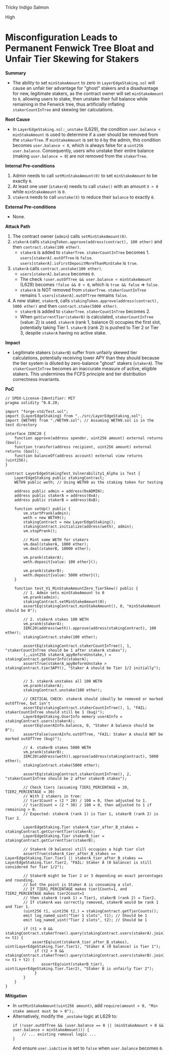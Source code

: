 Tricky Indigo Salmon

High

# Misconfiguration Leads to Permanent Fenwick Tree Bloat and Unfair Tier Skewing for Stakers

**Summary**
*   The ability to set `minStakeAmount` to zero in `LayerEdgeStaking.sol` will cause an unfair tier advantage for "ghost" stakers and a disadvantage for new, legitimate stakers, as the contract owner will set `minStakeAmount` to `0`, allowing users to stake, then unstake their full balance while remaining in the Fenwick tree, thus artificially inflating `stakerCountInTree` and skewing tier calculations.

**Root Cause**
*   In `LayerEdgeStaking.sol:_unstake` (L629), the condition `user.balance < minStakeAmount` is used to determine if a user should be removed from the `stakerTree`. If `minStakeAmount` is set to `0` by the admin, this condition becomes `user.balance < 0`, which is always false for a `uint256 user.balance`. Consequently, users who unstake their entire balance (making `user.balance = 0`) are not removed from the `stakerTree`.

**Internal Pre-conditions**
1.  Admin needs to call `setMinStakeAmount(0)` to set `minStakeAmount` to be exactly `0`.
2.  At least one user (`stakerA`) needs to call `stake()` with an amount `X > 0` while `minStakeAmount` is `0`.
3.  `stakerA` needs to call `unstake(X)` to reduce their `balance` to exactly `0`.

**External Pre-conditions**
*   None.

**Attack Path**
1.  The contract owner (`admin`) calls `setMinStakeAmount(0)`.
2.  `stakerA` calls `stakingToken.approve(address(contract), 100 ether)` and then `contract.stake(100 ether)`.
    *   `stakerA` is added to `stakerTree`. `stakerCountInTree` becomes 1. `users[stakerA].outOfTree` is `false`. `users[stakerA].isFirstDepositMoreThanMinStake` is `true`.
3.  `stakerA` calls `contract.unstake(100 ether)`.
    *   `users[stakerA].balance` becomes `0`.
    *   The check `!user.outOfTree && user.balance < minStakeAmount` (L629) becomes `!false && 0 < 0`, which is `true && false` => `false`.
    *   `stakerA` is NOT removed from `stakerTree`. `stakerCountInTree` remains 1. `users[stakerA].outOfTree` remains `false`.
4.  A new staker, `stakerB`, calls `stakingToken.approve(address(contract), 5000 ether)` and then `contract.stake(5000 ether)`.
    *   `stakerB` is added to `stakerTree`. `stakerCountInTree` becomes 2.
    *   When `getCurrentTier(stakerB)` is calculated, `stakerCountInTree` (value: 2) is used. `stakerA` (rank 1, balance 0) occupies the first slot, potentially taking Tier 1. `stakerB` (rank 2) is pushed to Tier 2 or Tier 3, despite `stakerA` having no active stake.

**Impact**
*   Legitimate stakers (`stakerB`) suffer from unfairly skewed tier calculations, potentially receiving lower APY than they should because the tier system is diluted by zero-balance "ghost" stakers (`stakerA`). The `stakerCountInTree` becomes an inaccurate measure of active, eligible stakers. This undermines the FCFS principle and tier distribution correctness invariants.

**PoC**
```solidity
// SPDX-License-Identifier: MIT
pragma solidity ^0.8.20;

import "forge-std/Test.sol";
import {LayerEdgeStaking} from "../src/LayerEdgeStaking.sol";
import {WETH9} from "./WETH9.sol"; // Assuming WETH9.sol is in the test directory

interface IERC20 {
    function approve(address spender, uint256 amount) external returns (bool);
    function transfer(address recipient, uint256 amount) external returns (bool);
    function balanceOf(address account) external view returns (uint256);
}

contract LayerEdgeStakingTest_Vulnerability1_Alpha is Test {
    LayerEdgeStaking public stakingContract;
    WETH9 public weth; // Using WETH9 as the staking token for testing

    address public admin = address(0xADMIN);
    address public stakerA = address(0xA);
    address public stakerB = address(0xB);

    function setUp() public {
        vm.startPrank(admin);
        weth = new WETH9();
        stakingContract = new LayerEdgeStaking();
        stakingContract.initialize(address(weth), admin);
        vm.stopPrank();

        // Mint some WETH for stakers
        vm.deal(stakerA, 1000 ether);
        vm.deal(stakerB, 10000 ether);

        vm.prank(stakerA);
        weth.deposit{value: 100 ether}();

        vm.prank(stakerB);
        weth.deposit{value: 5000 ether}();
    }

    function test_V1_MinStakeAmountZero_TierSkew() public {
        // 1. Admin sets minStakeAmount to 0
        vm.prank(admin);
        stakingContract.setMinStakeAmount(0);
        assertEq(stakingContract.minStakeAmount(), 0, "minStakeAmount should be 0");

        // 2. stakerA stakes 100 WETH
        vm.prank(stakerA);
        IERC20(address(weth)).approve(address(stakingContract), 100 ether);
        stakingContract.stake(100 ether);

        assertEq(stakingContract.stakerCountInTree(), 1, "stakerCountInTree should be 1 after stakerA stakes");
        (,,uint256 stakerA_apyBeforeUnstake,) = stakingContract.getUserInfo(stakerA);
        assertTrue(stakerA_apyBeforeUnstake > stakingContract.tier3APY(), "Staker A should be Tier 1/2 initially");


        // 3. stakerA unstakes all 100 WETH
        vm.prank(stakerA);
        stakingContract.unstake(100 ether);

        // CRITICAL CHECK: stakerA should ideally be removed or marked outOfTree, but isn't
        assertEq(stakingContract.stakerCountInTree(), 1, "FAIL: stakerCountInTree should still be 1 (bug)");
        LayerEdgeStaking.UserInfo memory userAInfo = stakingContract.users(stakerA);
        assertEq(userAInfo.balance, 0, "Staker A balance should be 0");
        assertFalse(userAInfo.outOfTree, "FAIL: Staker A should NOT be marked outOfTree (bug)");

        // 4. stakerB stakes 5000 WETH
        vm.prank(stakerB);
        IERC20(address(weth)).approve(address(stakingContract), 5000 ether);
        stakingContract.stake(5000 ether);

        assertEq(stakingContract.stakerCountInTree(), 2, "stakerCountInTree should be 2 after stakerB stakes");

        // Check tiers (assuming TIER1_PERCENTAGE = 20, TIER2_PERCENTAGE = 30)
        // With 2 stakers in tree:
        // tier1Count = (2 * 20) / 100 = 0, then adjusted to 1.
        // tier2Count = (2 * 30) / 100 = 0, then adjusted to 1 if remaining > 0.
        // Expected: stakerA (rank 1) is Tier 1, stakerB (rank 2) is Tier 2.

        LayerEdgeStaking.Tier stakerA_tier_after_B_stakes = stakingContract.getCurrentTier(stakerA);
        LayerEdgeStaking.Tier stakerB_tier = stakingContract.getCurrentTier(stakerB);

        // StakerA (0 balance) still occupies a high tier slot
        assertTrue(stakerA_tier_after_B_stakes == LayerEdgeStaking.Tier.Tier1 || stakerA_tier_after_B_stakes == LayerEdgeStaking.Tier.Tier2, "FAIL: Staker A (0 balance) is still considered for Tier 1/2");
        
        // StakerB might be Tier 2 or 3 depending on exact percentages and rounding,
        // but the point is Staker A is consuming a slot.
        // If TIER1_PERCENTAGE makes tier1Count=1, and TIER2_PERCENTAGE makes tier2Count=1
        // then stakerA (rank 1) = Tier1, stakerB (rank 2) = Tier2.
        // If stakerA was correctly removed, stakerB would be rank 1 and Tier 1.
        (uint256 t1, uint256 t2,) = stakingContract.getTierCounts();
        emit log_named_uint("Tier 1 slots", t1); // Should be 1
        emit log_named_uint("Tier 2 slots", t2); // Should be 1

        if (t1 > 0 && stakingContract.stakerTree().query(stakingContract.users(stakerA).joinId) <= t1) {
            assertEq(uint(stakerA_tier_after_B_stakes), uint(LayerEdgeStaking.Tier.Tier1), "Staker A (0 balance) is Tier 1");
             if (t2 > 0 && stakingContract.stakerTree().query(stakingContract.users(stakerB).joinId) <= t1 + t2) {
                assertEq(uint(stakerB_tier), uint(LayerEdgeStaking.Tier.Tier2), "Staker B is unfairly Tier 2");
             }
        }
    }
}
```

**Mitigation**
*   In `setMinStakeAmount(uint256 amount)`, add `require(amount > 0, "Min stake amount must be > 0");`.
*   Alternatively, modify the `_unstake` logic at L629 to:
    ```solidity
    if (!user.outOfTree && (user.balance == 0 || (minStakeAmount > 0 && user.balance < minStakeAmount))) {
        // ... existing removal logic ...
    }
    ```
    And ensure `user.isActive` is set to `false` when `user.balance` becomes `0`.